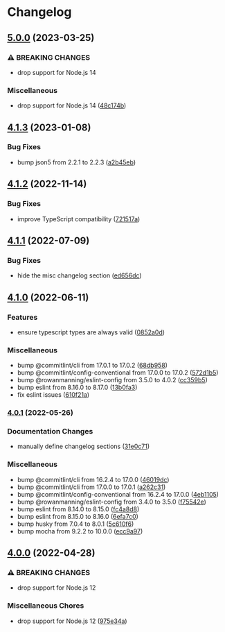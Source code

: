 # Changelog

## [5.0.0](https://github.com/rowanmanning/allow-methods/compare/v4.1.3...v5.0.0) (2023-03-25)


### ⚠ BREAKING CHANGES

* drop support for Node.js 14

### Miscellaneous

* drop support for Node.js 14 ([48c174b](https://github.com/rowanmanning/allow-methods/commit/48c174bf2812617fece3cf4126cd512742275aa3))

## [4.1.3](https://github.com/rowanmanning/allow-methods/compare/v4.1.2...v4.1.3) (2023-01-08)


### Bug Fixes

* bump json5 from 2.2.1 to 2.2.3 ([a2b45eb](https://github.com/rowanmanning/allow-methods/commit/a2b45eb475ba3d130bdb127e87ba72444108d175))

## [4.1.2](https://github.com/rowanmanning/allow-methods/compare/v4.1.1...v4.1.2) (2022-11-14)


### Bug Fixes

* improve TypeScript compatibility ([721517a](https://github.com/rowanmanning/allow-methods/commit/721517a1cb41dffc22b03b9fd1d755e63496ebfb))

## [4.1.1](https://github.com/rowanmanning/allow-methods/compare/v4.1.0...v4.1.1) (2022-07-09)


### Bug Fixes

* hide the misc changelog section ([ed656dc](https://github.com/rowanmanning/allow-methods/commit/ed656dca114dc71837603bad90962d0c182ce3ec))

## [4.1.0](https://github.com/rowanmanning/allow-methods/compare/v4.0.1...v4.1.0) (2022-06-11)


### Features

* ensure typescript types are always valid ([0852a0d](https://github.com/rowanmanning/allow-methods/commit/0852a0d088d1ff3760db8186633a00f2129c0e44))


### Miscellaneous

* bump @commitlint/cli from 17.0.1 to 17.0.2 ([68db958](https://github.com/rowanmanning/allow-methods/commit/68db958f77bd2dbb086a5fa7239e4fa289591bd5))
* bump @commitlint/config-conventional from 17.0.0 to 17.0.2 ([572d1b5](https://github.com/rowanmanning/allow-methods/commit/572d1b561df26d720c9af4b4fe40ed2a1e26e758))
* bump @rowanmanning/eslint-config from 3.5.0 to 4.0.2 ([cc359b5](https://github.com/rowanmanning/allow-methods/commit/cc359b51f906ff26882df69ff0baf8b60ca311fc))
* bump eslint from 8.16.0 to 8.17.0 ([13b0fa3](https://github.com/rowanmanning/allow-methods/commit/13b0fa367522159dd59500c446b313ddf3218ff2))
* fix eslint issues ([610f21a](https://github.com/rowanmanning/allow-methods/commit/610f21a324cfa155c917a220ba05cd67ef394ee6))

### [4.0.1](https://github.com/rowanmanning/allow-methods/compare/v4.0.0...v4.0.1) (2022-05-26)


### Documentation Changes

* manually define changelog sections ([31e0c71](https://github.com/rowanmanning/allow-methods/commit/31e0c71ef7c5fa067c75e7f319e7f59e4173bb0d))


### Miscellaneous

* bump @commitlint/cli from 16.2.4 to 17.0.0 ([46019dc](https://github.com/rowanmanning/allow-methods/commit/46019dc05fd178882847ac2803720fb00cb111c3))
* bump @commitlint/cli from 17.0.0 to 17.0.1 ([a262c31](https://github.com/rowanmanning/allow-methods/commit/a262c311714ccc50df1eee748d05e5a14042b788))
* bump @commitlint/config-conventional from 16.2.4 to 17.0.0 ([4eb1105](https://github.com/rowanmanning/allow-methods/commit/4eb11058a480fa6b7ef5a2bc0ba0cc7e8fb84ab6))
* bump @rowanmanning/eslint-config from 3.4.0 to 3.5.0 ([f75542e](https://github.com/rowanmanning/allow-methods/commit/f75542e920065bb44eda0cc19cfa7a18aa9f677a))
* bump eslint from 8.14.0 to 8.15.0 ([fc4a8d8](https://github.com/rowanmanning/allow-methods/commit/fc4a8d86d4a7516e79179202db76054e5ca74559))
* bump eslint from 8.15.0 to 8.16.0 ([6efa7c0](https://github.com/rowanmanning/allow-methods/commit/6efa7c01cf49ab761622393705c174616fb2d95a))
* bump husky from 7.0.4 to 8.0.1 ([5c610f6](https://github.com/rowanmanning/allow-methods/commit/5c610f653b728526507bba23b8017d0151a96f79))
* bump mocha from 9.2.2 to 10.0.0 ([ecc9a97](https://github.com/rowanmanning/allow-methods/commit/ecc9a977833f58d8941d97810a61a56af1cd7bb9))

## [4.0.0](https://github.com/rowanmanning/allow-methods/compare/v3.1.0...v4.0.0) (2022-04-28)


### ⚠ BREAKING CHANGES

* drop support for Node.js 12

### Miscellaneous Chores

* drop support for Node.js 12 ([975e34a](https://github.com/rowanmanning/allow-methods/commit/975e34a17450a755bd26e5e2a44b98a783712b8b))
